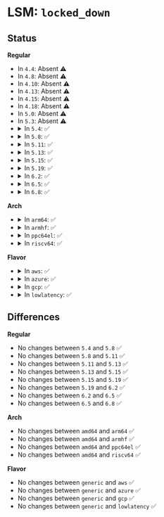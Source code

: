 # LSM: <code>locked_down</code>

## Status
<b>Regular</b>
<ul>
<li>
In <code>4.4</code>: Absent ⚠️
</li>
<li>
In <code>4.8</code>: Absent ⚠️
</li>
<li>
In <code>4.10</code>: Absent ⚠️
</li>
<li>
In <code>4.13</code>: Absent ⚠️
</li>
<li>
In <code>4.15</code>: Absent ⚠️
</li>
<li>
In <code>4.18</code>: Absent ⚠️
</li>
<li>
In <code>5.0</code>: Absent ⚠️
</li>
<li>
In <code>5.3</code>: Absent ⚠️
</li>
<li>
<details>
<summary>In <code>5.4</code>: ✅</summary>

```c
int security_locked_down(enum lockdown_reason what);
```
</details>
</li>
<li>
<details>
<summary>In <code>5.8</code>: ✅</summary>

```c
int security_locked_down(enum lockdown_reason what);
```
</details>
</li>
<li>
<details>
<summary>In <code>5.11</code>: ✅</summary>

```c
int security_locked_down(enum lockdown_reason what);
```
</details>
</li>
<li>
<details>
<summary>In <code>5.13</code>: ✅</summary>

```c
int security_locked_down(enum lockdown_reason what);
```
</details>
</li>
<li>
<details>
<summary>In <code>5.15</code>: ✅</summary>

```c
int security_locked_down(enum lockdown_reason what);
```
</details>
</li>
<li>
<details>
<summary>In <code>5.19</code>: ✅</summary>

```c
int security_locked_down(enum lockdown_reason what);
```
</details>
</li>
<li>
<details>
<summary>In <code>6.2</code>: ✅</summary>

```c
int security_locked_down(enum lockdown_reason what);
```
</details>
</li>
<li>
<details>
<summary>In <code>6.5</code>: ✅</summary>

```c
int security_locked_down(enum lockdown_reason what);
```
</details>
</li>
<li>
<details>
<summary>In <code>6.8</code>: ✅</summary>

```c
int security_locked_down(enum lockdown_reason what);
```
</details>
</li>
</ul>
<b>Arch</b>
<ul>
<li>
<details>
<summary>In <code>arm64</code>: ✅</summary>

```c
int security_locked_down(enum lockdown_reason what);
```
</details>
</li>
<li>
<details>
<summary>In <code>armhf</code>: ✅</summary>

```c
int security_locked_down(enum lockdown_reason what);
```
</details>
</li>
<li>
<details>
<summary>In <code>ppc64el</code>: ✅</summary>

```c
int security_locked_down(enum lockdown_reason what);
```
</details>
</li>
<li>
<details>
<summary>In <code>riscv64</code>: ✅</summary>

```c
int security_locked_down(enum lockdown_reason what);
```
</details>
</li>
</ul>
<b>Flavor</b>
<ul>
<li>
<details>
<summary>In <code>aws</code>: ✅</summary>

```c
int security_locked_down(enum lockdown_reason what);
```
</details>
</li>
<li>
<details>
<summary>In <code>azure</code>: ✅</summary>

```c
int security_locked_down(enum lockdown_reason what);
```
</details>
</li>
<li>
<details>
<summary>In <code>gcp</code>: ✅</summary>

```c
int security_locked_down(enum lockdown_reason what);
```
</details>
</li>
<li>
<details>
<summary>In <code>lowlatency</code>: ✅</summary>

```c
int security_locked_down(enum lockdown_reason what);
```
</details>
</li>
</ul>

## Differences
<b>Regular</b>
<ul>
<li>
No changes between <code>5.4</code> and <code>5.8</code> ✅
</li>
<li>
No changes between <code>5.8</code> and <code>5.11</code> ✅
</li>
<li>
No changes between <code>5.11</code> and <code>5.13</code> ✅
</li>
<li>
No changes between <code>5.13</code> and <code>5.15</code> ✅
</li>
<li>
No changes between <code>5.15</code> and <code>5.19</code> ✅
</li>
<li>
No changes between <code>5.19</code> and <code>6.2</code> ✅
</li>
<li>
No changes between <code>6.2</code> and <code>6.5</code> ✅
</li>
<li>
No changes between <code>6.5</code> and <code>6.8</code> ✅
</li>
</ul>
<b>Arch</b>
<ul>
<li>
No changes between <code>amd64</code> and <code>arm64</code> ✅
</li>
<li>
No changes between <code>amd64</code> and <code>armhf</code> ✅
</li>
<li>
No changes between <code>amd64</code> and <code>ppc64el</code> ✅
</li>
<li>
No changes between <code>amd64</code> and <code>riscv64</code> ✅
</li>
</ul>
<b>Flavor</b>
<ul>
<li>
No changes between <code>generic</code> and <code>aws</code> ✅
</li>
<li>
No changes between <code>generic</code> and <code>azure</code> ✅
</li>
<li>
No changes between <code>generic</code> and <code>gcp</code> ✅
</li>
<li>
No changes between <code>generic</code> and <code>lowlatency</code> ✅
</li>
</ul>
